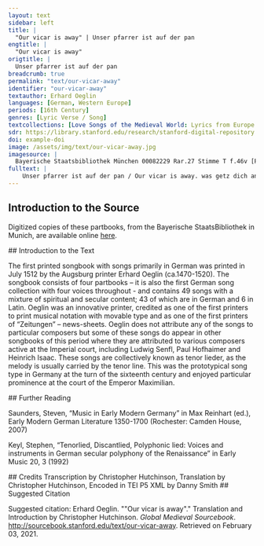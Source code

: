 ```yaml
---
layout: text
sidebar: left
title: |
  "Our vicar is away" | Unser pfarrer ist auf der pan
engtitle: |
  "Our vicar is away"
origtitle: |
  Unser pfarrer ist auf der pan
breadcrumb: true
permalink: "text/our-vicar-away"
identifier: "our-vicar-away"
textauthor: Erhard Oeglin
languages: [German, Western Europe]
periods: [16th Century]
genres: [Lyric Verse / Song]
textcollections: [Love Songs of the Medieval World: Lyrics from Europe and Asia]
sdr: https://library.stanford.edu/research/stanford-digital-repository 
doi: example-doi 
image: /assets/img/text/our-vicar-away.jpg
imagesource: |
  Bayerische Staatsbibliothek München 00082229 Rar.27 Stimme T f.46v [Public Domain]
fulltext: |
    Unser pfarrer ist auf der pan / Our vicar is away. was getz dich an / What’s it to you? ich wais und kan / I can and know how dy junngen feilel müstern über gan / to ogle the young violets as I go. es fleügt do her ein weisser schwan / A white swan flies by, wil kurtzweil han / it wants to have fun; er prangt gar schan / it shows off nicely: do můsst ich armer půb gar pald dar von / Thus I, poor lad that I am, soon had to leave. ich gyeng durch ayn zerrissens haus / I walked through a tumbled-down house; still was dy maus / the mouse was quiet, sy ruckt her aus / ayn flügel mein gans / my goose spread apart her wings: gyng gang / gyng gang / gyng gang, gyng gang also laut unser gsang / - so our song goes. schaubhůt der ist fürd sunnen gůt / A straw hat, it’s good for the sun. das pferd ist wild kumbt aus der stůt / The horse is wild, it comes from the mare. das pferd ist will kumpt aus der stůt. The horse is wild, it comes from the mare. 
---
```

## Introduction to the Source 
<p>Digitized copies of these partbooks, from the Bayerische StaatsBibliothek in Munich, are available online <a href="https://stimmbuecher.digitale-sammlungen.de//view?id=bsb00082229">here</a>.</p>
## Introduction to the Text 
<p>The first printed songbook with songs primarily in German was printed in July 1512 by the Augsburg printer Erhard Oeglin (ca.1470-1520). The songbook consists of four partbooks – it is also the first German song collection with four voices throughout - and contains 49 songs with a mixture of spiritual and secular content; 43 of which are in German and 6 in Latin. Oeglin was an innovative printer, credited as one of the first printers to print musical notation with movable type and as one of the first printers of “Zeitungen” – news-sheets. Oeglin does not attribute any of the songs to particular composers but some of these songs do appear in other songbooks of this period where they are attributed to various composers active at the Imperial court, including Ludwig Senfl, Paul Hofhaimer and Heinrich Isaac. These songs are collectively known as tenor lieder, as the melody is usually carried by the tenor line. This was the prototypical song type in Germany at the turn of the sixteenth century and enjoyed particular prominence at the court of the Emperor Maximilian.</p>
## Further Reading 
<p>Saunders, Steven, “Music in Early Modern Germany” in Max Reinhart (ed.), Early Modern German Literature 1350-1700 (Rochester: Camden House, 2007)</p> <p>Keyl, Stephen, “Tenorlied, Discantlied, Polyphonic lied: Voices and instruments in German secular polyphony of the Renaissance” in Early Music 20, 3 (1992)</p>
## Credits
Transcription by Christopher Hutchinson, 
Translation by Christopher Hutchinson, 
Encoded in TEI P5 XML by Danny Smith
## Suggested Citation
<p>Suggested citation: Erhard Oeglin.  ""Our vicar is away"." Translation and Introduction by Christopher Hutchinson. <em>Global Medieval Sourcebook</em>. <a href="http://sourcebook.stanford.edu/text/our-vicar-away">http://sourcebook.stanford.edu/text/our-vicar-away</a>. Retrieved on February 03, 2021.</p>